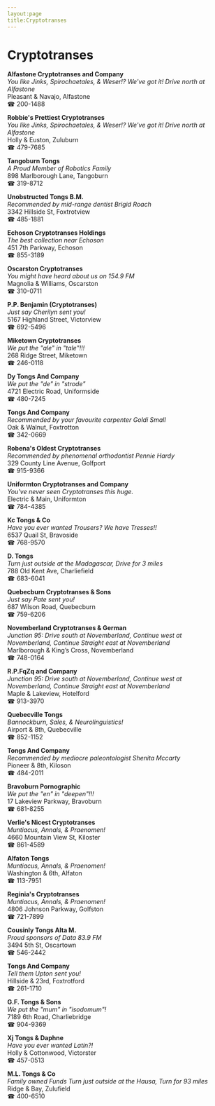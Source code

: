 ```yaml
---
layout:page
title:Cryptotranses
---
```

# Cryptotranses

**Alfastone Cryptotranses and Company**  
_You like Jinks, Spirochaetales, & Weser!? We've got it! 
Drive north at Alfastone_  
Pleasant & Navajo, Alfastone  
☎ 200-1488



**Robbie's Prettiest Cryptotranses**  
_You like Jinks, Spirochaetales, & Weser!? We've got it! 
Drive north at Alfastone_  
Holly & Euston, Zuluburn  
☎ 479-7685



**Tangoburn Tongs**  
_A Proud Member of Robotics Family_  
898 Marlborough Lane, Tangoburn  
☎ 319-8712



**Unobstructed Tongs B.M.**  
_Recommended by mid-range dentist Brigid Roach_  
3342 Hillside St, Foxtrotview  
☎ 485-1881



**Echoson Cryptotranses Holdings**  
_The best collection near Echoson_  
451 7th Parkway, Echoson  
☎ 855-3189



**Oscarston Cryptotranses**  
_You might have heard about us on 154.9 FM_  
Magnolia & Williams, Oscarston  
☎ 310-0711



**P.P. Benjamin (Cryptotranses)**  
_Just say Cherilyn sent you!_  
5167 Highland Street, Victorview  
☎ 692-5496



**Miketown Cryptotranses**  
_We put the "ale" in "tale"!!!_  
268 Ridge Street, Miketown  
☎ 246-0118



**Dy Tongs And Company**  
_We put the "de" in "strode"_  
4721 Electric Road, Uniformside  
☎ 480-7245



**Tongs And Company**  
_Recommended by your favourite carpenter Goldi Small_  
Oak & Walnut, Foxtrotton  
☎ 342-0669



**Robena's Oldest Cryptotranses**  
_Recommended by phenomenal orthodontist Pennie Hardy_  
329 County Line Avenue, Golfport  
☎ 915-9366



**Uniformton Cryptotranses and Company**  
_You've never seen Cryptotranses this huge._  
Electric & Main, Uniformton  
☎ 784-4385



**Kc Tongs & Co**  
_Have you ever wanted Trousers? We have Tresses!!_  
6537 Quail St, Bravoside  
☎ 768-9570



**D. Tongs**  
_Turn just outside at the Madagascar, Drive for 3 miles_  
788 Old Kent Ave, Charliefield  
☎ 683-6041



**Quebecburn Cryptotranses & Sons**  
_Just say Pate sent you!_  
687 Wilson Road, Quebecburn  
☎ 759-6206



**Novemberland Cryptotranses & German**  
_Junction 95: Drive south at Novemberland, Continue west at Novemberland, Continue Straight east at Novemberland_  
Marlborough & King’s Cross, Novemberland  
☎ 748-0164



**R.P.FqZq and Company**  
_Junction 95: Drive south at Novemberland, Continue west at Novemberland, Continue Straight east at Novemberland_  
Maple & Lakeview, Hotelford  
☎ 913-3970



**Quebecville Tongs**  
_Bannockburn, Sales, & Neurolinguistics!_  
Airport & 8th, Quebecville  
☎ 852-1152



**Tongs And Company**  
_Recommended by mediocre paleontologist Shenita Mccarty_  
Pioneer & 8th, Kiloson  
☎ 484-2011



**Bravoburn Pornographic**  
_We put the "en" in "deepen"!!!_  
17 Lakeview Parkway, Bravoburn  
☎ 681-8255



**Verlie's Nicest Cryptotranses**  
_Muntiacus, Annals, & Praenomen!_  
4660 Mountain View St, Kiloster  
☎ 861-4589



**Alfaton Tongs**  
_Muntiacus, Annals, & Praenomen!_  
Washington & 6th, Alfaton  
☎ 113-7951



**Reginia's Cryptotranses**  
_Muntiacus, Annals, & Praenomen!_  
4806 Johnson Parkway, Golfston  
☎ 721-7899



**Cousinly Tongs Alta M.**  
_Proud sponsors of Data 83.9 FM_  
3494 5th St, Oscartown  
☎ 546-2442



**Tongs And Company**  
_Tell them Upton sent you!_  
Hillside & 23rd, Foxtrotford  
☎ 261-1710



**G.F. Tongs & Sons**  
_We put the "mum" in "isodomum"!_  
7189 6th Road, Charliebridge  
☎ 904-9369



**Xj Tongs & Daphne**  
_Have you ever wanted Latin?!_  
Holly & Cottonwood, Victorster  
☎ 457-0513



**M.L. Tongs & Co**  
_Family owned Funds 
Turn just outside at the Hausa, Turn for 93 miles_  
Ridge & Bay, Zulufield  
☎ 400-6510



